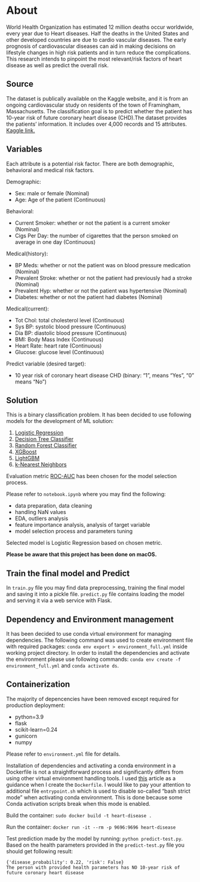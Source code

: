 # About

World Health Organization has estimated 12 million deaths occur worldwide, every year due to Heart diseases. Half the deaths in the United States and other developed countries are due to cardio vascular diseases. The early prognosis of cardiovascular diseases can aid in making decisions on lifestyle changes in high risk patients and in turn reduce the complications. This research intends to pinpoint the most relevant/risk factors of heart disease as well as predict the overall risk.

## Source
The dataset is publically available on the Kaggle website, and it is from an ongoing cardiovascular study on residents of the town of Framingham, Massachusetts. The classification goal is to predict whether the patient has 10-year risk of future coronary heart disease (CHD).The dataset provides the patients’ information. It includes over 4,000 records and 15 attributes.
[Kaggle link.](https://www.kaggle.com/dileep070/heart-disease-prediction-using-logistic-regression)

## Variables
Each attribute is a potential risk factor. There are both demographic, behavioral and medical risk factors.

Demographic:
* Sex: male or female (Nominal)
* Age: Age of the patient (Continuous)

Behavioral:
* Current Smoker: whether or not the patient is a current smoker (Nominal)
* Cigs Per Day: the number of cigarettes that the person smoked on average in one day (Continuous)

Medical(history):
* BP Meds: whether or not the patient was on blood pressure medication (Nominal)
* Prevalent Stroke: whether or not the patient had previously had a stroke (Nominal)
* Prevalent Hyp: whether or not the patient was hypertensive (Nominal)
* Diabetes: whether or not the patient had diabetes (Nominal)

Medical(current):
* Tot Chol: total cholesterol level (Continuous)
* Sys BP: systolic blood pressure (Continuous)
* Dia BP: diastolic blood pressure (Continuous)
* BMI: Body Mass Index (Continuous)
* Heart Rate: heart rate (Continuous)
* Glucose: glucose level (Continuous)

Predict variable (desired target):
* 10 year risk of coronary heart disease CHD (binary: “1”, means “Yes”, “0” means “No”)

## Solution
This is a binary classification problem. It has been decided to use following models for the development of ML solution:
1. [Logistic Regression](https://scikit-learn.org/stable/modules/generated/sklearn.linear_model.LogisticRegression.html)
2. [Decision Tree Classifier](https://scikit-learn.org/stable/modules/generated/sklearn.tree.DecisionTreeClassifier.html)
3. [Random Forest Classifier](https://scikit-learn.org/stable/modules/generated/sklearn.ensemble.RandomForestClassifier.html)
4. [XGBoost](https://xgboost.readthedocs.io/en/latest/)
5. [LightGBM](https://lightgbm.readthedocs.io/en/latest/)
6. [k-Nearest Neighbors](https://scikit-learn.org/stable/modules/generated/sklearn.neighbors.KNeighborsClassifier.html)

Evaluation metric [ROC-AUC](https://scikit-learn.org/stable/modules/generated/sklearn.metrics.roc_auc_score.html) has been chosen for the model selection process.

Please refer to `notebook.ipynb` where you may find the following:
 - data preparation, data cleaning
 - handling NaN values
 - EDA, outliers analysis
 - feature importance analysis, analysis of target variable
 - model selection process and parameters tuning

Selected model is Logistic Regression based on chosen metric.

**Please be aware that this project has been done on macOS.**

## Train the final model and Predict
In `train.py` file you may find data preprocessing, training the final model and saving it into a pickle file. `predict.py` file contains loading the model and serving it via a web service with Flask.

## Dependency and Environment management
It has been decided to use conda virtual environment for managing dependencies. The following command was used to create environment file with required packages:
`conda env export > environment_full.yml` inside working project directory. In order to install the dependencies and activate the environment please use following commands: `conda env create -f environment_full.yml` and `conda activate ds`. 

## Containerization
The majority of depencencies have been removed except required for production deployment:
  - python=3.9
  - flask
  - scikit-learn=0.24
  - gunicorn
  - numpy
  
Please refer to `environment.yml` file for details.

Installation of dependencies and activating a conda environment in a Dockerfile is not a straightforward process and significantly differs from using other virtual environment handling tools. I used [this](https://pythonspeed.com/articles/activate-conda-dockerfile/) article as a guidance when I create the `Dockerfile`. I would like to pay your attention to additional file `entrypoint.sh` which is used to disable so-called “bash strict mode” when activating conda environment. This is done because some Conda activation scripts break when this mode is enabled.

Build the container: `sudo docker build -t heart-disease .`

Run the container: `docker run -it --rm -p 9696:9696 heart-disease`

Test prediction made by the model by running: `python predict-test.py`. Based on the health parameters provided in the `predict-test.py` file you should get following result:
```
{'disease_probability': 0.22, 'risk': False}
The person with provided health parameters has NO 10-year risk of future coronary heart disease
```